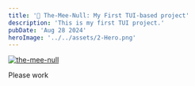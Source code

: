 ```yaml
---
title: '🗿 The-Mee-Null: My First TUI-based project'
description: 'This is my first TUI project.'
pubDate: 'Aug 28 2024'
heroImage: '../../assets/2-Hero.png'
---
```


[![the-mee-null](/images/1-the_mee_null.png)](https://github.com/fatinul/the-mee-null)

Please work
